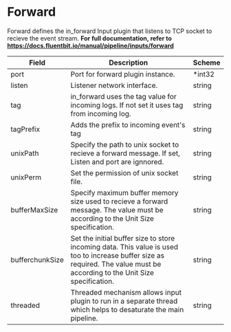# Forward

Forward defines the in_forward Input plugin that listens to TCP socket to recieve the event stream. **For full documentation, refer to https://docs.fluentbit.io/manual/pipeline/inputs/forward**


| Field | Description | Scheme |
| ----- | ----------- | ------ |
| port | Port for forward plugin instance. | *int32 |
| listen | Listener network interface. | string |
| tag | in_forward uses the tag value for incoming logs. If not set it uses tag from incoming log. | string |
| tagPrefix | Adds the prefix to incoming event's tag | string |
| unixPath | Specify the path to unix socket to recieve a forward message. If set, Listen and port are ignnored. | string |
| unixPerm | Set the permission of unix socket file. | string |
| bufferMaxSize | Specify maximum buffer memory size used to recieve a forward message. The value must be according to the Unit Size specification. | string |
| bufferchunkSize | Set the initial buffer size to store incoming data. This value is used too to increase buffer size as required. The value must be according to the Unit Size specification. | string |
| threaded | Threaded mechanism allows input plugin to run in a separate thread which helps to desaturate the main pipeline. | string |
